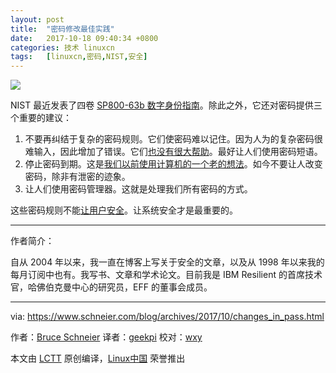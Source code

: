 ```yaml
---
layout: post
title:	"密码修改最佳实践"
date:	2017-10-18 09:40:34 +0800 
categories:	技术 linuxcn 
tags:	[linuxcn,密码,NIST,安全]
---
```



![](/Asserts/Images//attachment/album/201710/18/094012qnxe6erzko5y55no.jpg)


NIST 最近发表了四卷 [SP800-63b 数字身份指南](http://nvlpubs.nist.gov/nistpubs/SpecialPublications/NIST.SP.800-63b.pdf)。除此之外，它还对密码提供三个重要的建议：


1. 不要再纠结于复杂的密码规则。它们使密码难以记住。因为人为的复杂密码很难输入，因此增加了错误。它们[也没有很大帮助](https://www.wsj.com/articles/the-man-who-wrote-those-password-rules-has-a-new-tip-n3v-r-m1-d-1502124118)。最好让人们使用密码短语。
2. 停止密码到期。这是[我们以前使用计算机的一个老的想法](https://securingthehuman.sans.org/blog/2017/03/23/time-for-password-expiration-to-die)。如今不要让人改变密码，除非有泄密的迹象。
3. 让人们使用密码管理器。这就是处理我们所有密码的方式。


这些密码规则不能[让用户安全](http://ieeexplore.ieee.org/document/7676198/?reload=true)。让系统安全才是最重要的。




---


作者简介：


自从 2004 年以来，我一直在博客上写关于安全的文章，以及从 1998 年以来我的每月订阅中也有。我写书、文章和学术论文。目前我是 IBM Resilient 的首席技术官，哈佛伯克曼中心的研究员，EFF 的董事会成员。




---


via: <https://www.schneier.com/blog/archives/2017/10/changes_in_pass.html>


作者：[Bruce Schneier](https://www.schneier.com/blog/about/) 译者：[geekpi](https://github.com/geekpi) 校对：[wxy](https://github.com/wxy)


本文由 [LCTT](https://github.com/LCTT/TranslateProject) 原创编译，[Linux中国](https://linux.cn/) 荣誉推出
